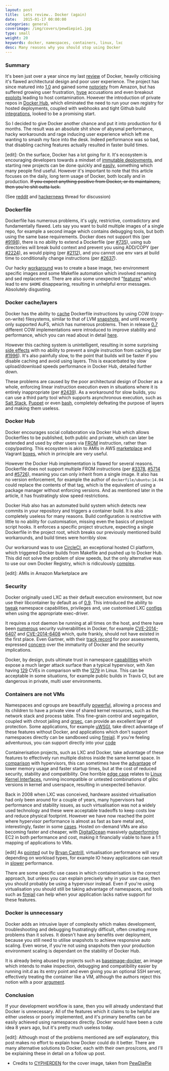 ```yaml
---
layout: post
title:  Lets review.. Docker (again)
date:   2015-01-17 00:00:00
categories: general
coverimage: /img/covers/pewdiepie1.jpg
type: small
weight: 20
keywords: docker, namespaces, containers, linux, lxc
desc: Many reasons why you should stop using Docker
---
```


### Summary

It's been just over a year since my last [review][55] of Docker, heavily criticising it's flawed architectural design and poor user experience. The project has since matured into [1.0][1] and gained some [notoriety][4] from Amazon, but has suffered growing user frustration, [hype][3] accusations and even breakout [exploits][1] leading to host contamination. However the introduction of private repos in [Docker Hub][5], which eliminated the need to run your own registry for hosted deployments, coupled with webhooks and tight Github build [integrations][6], looked to be a promising start.

So I decided to give Docker another chance and put it into production for 6 months. The result was an absolute shit show of abysmal performance, hacky workarounds and rage inducing user experience which left me wanting to smash my face into the desk. Indeed performance was so bad, that disabling caching features actually resulted in faster build times. 

[edit]: On the surface, Docker has a lot going for it. It's ecosystem is encouraging developers towards a mindset of [immutable deployments][58], and starting new projects can be done quickly and [easily][59], something which many people find useful. However it's important to note that this article focuses on the daily, long term usage of Docker, both locally and in production. <del>If you expect anything positive from Docker, or its maintainers, then you're shit outta luck.</del>

(See [reddit][67] and [hackernews][66] thread for discussion)

### Dockerfile

Dockerfile has numerous problems, it's ugly, restrictive, contradictory and fundamentally flawed. Lets say you want to build multiple images of a single repo, for example a second image which contains debugging tools, but both using the same base requirements. Docker does not support this (per [#9198][8]), there is no ability to extend a Dockerfile (per [#735][7]), using sub directories will break build context and prevent you using ADD/COPY (per [#2224][9]), as would piping (per [#2112][10]), and you cannot use env vars at build time to conditionally change instructions (per [#2637][11]).

Our hacky [workaround][53] was to create a base image, two environment specific images and some Makefile automation which involved renaming and sed replacement. There are also some unexpected "[features][54]" which lead to env `$HOME` disappearing, resulting in unhelpful error messages. Absolutely disgusting.


### Docker cache/layers

Docker has the ability to [cache][12] Dockerfile instructions by using COW (copy-on-write) filesystems, similar to that of LVM [snapshots][50], and until recently only supported AuFS, which has numerous problems. Then in release [0.7][13] different COW implementations were introduced to improve stability and performance, which you can read about in detail [here][14].

However this caching system is unintelligent, resulting in some surprising [side effects][15] with no ability to prevent a single instruction from caching (per [#1996][16]). It's also painfully slow, to the point that builds will be faster if you disable caching and avoid using layers. This is exacerbated by slow upload/download speeds performance in Docker Hub, detailed further down. 

These problems are caused by the poor architectural design of Docker as a whole, enforcing linear instruction execution even in situations where it is entirely inappropriate (per [#2439][17]). As a workaround for slow builds, you can use a third party tool which supports asynchronous execution, such as [Salt Stack][18], [Puppet][19] or even [bash][20], completely defeating the purpose of layers and making them useless.


### Docker Hub

Docker encourages social collaboration via Docker Hub which allows Dockerfiles to be published, both public and private, which can later be extended and used by other users via [FROM][24] instruction, rather than copy/pasting. This ecosystem is akin to AMIs in AWS [marketplace][64] and Vagrant [boxes][65], which in principle are very useful.

However the Docker Hub implementation is flawed for several reasons. Dockerfile does not support multiple FROM instructions (per [#3378][21], [#5714][22] and [#5726][23]), meaning you can only inherit from a single image. It also has no version enforcement, for example the author of `dockerfile/ubuntu:14.04` could replace the contents of that tag, which is the equivalent of using a package manager without enforcing versions. And as mentioned later in the article, it has frustratingly slow speed restrictions.

Docker Hub also has an automated build system which detects new commits in your repository and triggers a container build. It is also completely useless for many reasons. Build configuration is restrictive with little to no ability for customisation, missing even the basics of pre/post script hooks. It enforces a specific project structure, expecting a single Dockerfile in the project root, which breaks our previously mentioned build workarounds, and build times were horribly slow.

Our workaround was to use [CircleCI][25], an exceptional hosted CI platform, which triggered Docker builds from Makefile and pushed up to Docker Hub. This did not solve the problem of slow speeds, but the only alternative was to use our own Docker Registry, which is ridiculously [complex][26].

[edit]: AMIs in Amazon Marketplace are 


### Security

Docker originally used LXC as their default execution environment, but now use their libcontainer by default as of [0.9][35]. This introduced the ability to [tweak][27] namespace capabilities, privileges and, use customised LXC [configs][28] when using the appropriate exec-driver.

It requires a root daemon be running at all times on the host, and there have been [numerous][30] security vulnerabilities in Docker, for example [CVE-2014-6407][31] and [CVE-2014-6408][32] which, quite frankly, should not have existed in the first place. Even Gartner, with their [track record][33] for poor assessments, expressed [concern][34] over the immaturity of Docker and the security implications.

Docker, by design, puts ultimate trust in namespace [capabilities][29] which expose a much larger attack surface than a typical hypervisor, with Xen having [129][36] CVEs in comparison with the [1279][37] in Linux. This can be acceptable in some situations, for example public builds in Travis CI, but are dangerous in private, multi user environments.


### Containers are not VMs

Namespaces and cgroups are beautifully [powerful][49], allowing a process and its children to have a private view of shared kernel resources, such as the network stack and process table. This fine-grain control and segregation, coupled with chroot jailing and [grsec][39], can provide an excellent layer of protection. Some applications, for example [uWSGI][38], take direct advantage of these features without Docker, and applications which don't support namespaces directly can be sandboxed using [firejail][47]. If you're feeling adventurous, you can support directly into your [code][63] 

Containerisation projects, such as LXC and Docker, take advantage of these features to effectively run multiple distros inside the same kernel space. In [comparison][46] with hypervisors, this can sometimes have the [advantage][45] of lower memory usage and faster startup times, but at the cost of reduced security, stability and compatibility. One horrible [edge case][42] relates to [Linux Kernel Interfaces][41], running incompatible or untested combinations of glibc versions in kernel and userspace, resulting in unexpected behavior.

Back in 2008 when LXC was conceived, hardware assisted virtualisation had only been around for a couple of years, many hypervisors had performance and stability issues, as such virtualisation was not a widely used technology and these were acceptable tradeoffs to keep costs low and reduce physical footprint. However we have now reached the point where hypervisor performance is almost as fast as bare metal and, interestingly, faster in some [cases][43]. Hosted on-demand VMs are also becoming faster and cheaper, with [DigitalOcean][44] massively [outperforming][51] EC2 in both performance and cost, making it financially viable to have a 1:1 mapping of applications to VMs.

[edit] As [pointed][60] out by [Bryan Cantrill][61], virtualisation performance will vary depending on workload types, for example IO heavy applications can result in [slower][62] performance.

There are some specific use cases in which containerisation is the correct approach, but unless you can explain precisely why in your use case, then you should probably be using a hypervisor instead. Even if you're using virtualisation you should still be taking advantage of namespaces, and tools such as [firejail][47] can help when your application lacks native support for these features.

### Docker is unnecessary

Docker adds an intrusive layer of complexity which makes development, troubleshooting and debugging frustratingly difficult, often creating more problems than it solves. It doesn't have any benefits over deployment, because you still need to utilise snapshots to achieve responsive auto scaling. Even worse, if you're not using snapshots then your production environment scaling is dependant on the stability of Docker Hub. 

It is already being abused by projects such as [baseimage-docker](https://github.com/phusion/baseimage-docker), an image which intends to make inspection, debugging and compatibility easier by running init.d as its entry point and even giving you an optional SSH server, effectively treating the container like a VM, although the authors reject this notion with a poor [argument][52].

### Conclusion

If your development workflow is sane, then you will already understand that Docker is unnecessary. All of the features which it claims to be helpful are either useless or poorly implemented, and it's primary benefits can be easily achieved using namespaces directly. Docker would have been a cute idea 8 years ago, but it's pretty much useless today.

[edit]: Although most of the problems mentioned are self explanatory, this post makes no effort to explain how Docker could do it better. There are many alternative solutions to Docker, each with their own pros/cons, and I'll be explaining these in detail on a follow up post.

* Credits to [CYPHERDEN][56] for the cover image, taken from [PewDiePie][57]

[1]: http://blog.docker.com/2014/06/docker-container-breakout-proof-of-concept-exploit/
[2]: http://www.theregister.co.uk/2014/06/09/docker_milestone_release/
[3]: http://www.krisbuytaert.be/blog/docker-vs-reality-0-1
[4]: http://www.theregister.co.uk/2014/11/15/amazon_ec2_container_service_deep_dive/
[5]: https://docs.docker.com/userguide/dockerhub/
[6]: http://docs.docker.com/docker-hub/builds/
[7]: https://github.com/docker/docker/issues/735
[8]: https://github.com/docker/docker/issues/9198
[9]: https://github.com/docker/docker/issues/2224
[10]: https://github.com/docker/docker/issues/2112
[11]: https://github.com/docker/docker/issues/2637
[12]: http://thenewstack.io/understanding-the-docker-cache-for-faster-builds/
[13]: http://blog.docker.com/2013/11/docker-0-7-docker-now-runs-on-any-linux-distribution/
[14]: http://developerblog.redhat.com/2014/09/30/overview-storage-scalability-docker/
[15]: http://kimh.github.io/blog/en/docker/gotchas-in-writing-dockerfile-en/#build_caching_what_invalids_cache_and_not
[16]: https://github.com/docker/docker/issues/1996
[17]: https://github.com/docker/docker/issues/2439
[18]: http://blog.xebia.com/2014/06/14/combining-salt-with-docker/
[19]: http://puppetlabs.com/blog/building-puppet-based-applications-inside-docker
[20]: https://github.com/fideloper/Vaprobash
[21]: https://github.com/docker/docker/issues/3378
[22]: https://github.com/docker/docker/issues/5714
[23]: https://github.com/docker/docker/issues/5726
[24]: https://docs.docker.com/reference/builder/#from
[25]: https://circleci.com/
[26]: https://github.com/docker/docker-registry
[27]: https://docs.docker.com/reference/run/#runtime-privilege-linux-capabilities-and-lxc-configuration
[28]: https://www.stgraber.org/2014/01/17/lxc-1-0-unprivileged-containers/
[29]: https://docs.docker.com/articles/security/
[30]: http://www.theregister.co.uk/2014/11/25/docker_vulnerabilities/
[31]: http://www.securityfocus.com/bid/71315
[32]: http://www.securityfocus.com/bid/71518
[33]: http://www.zdnet.com/article/why-does-the-it-industry-continue-to-listen-to-gartner/
[34]: http://www.theregister.co.uk/2015/01/12/docker_security_immature_but_not_scary_says_gartner/
[35]: http://www.infoq.com/news/2014/03/docker_0_9
[36]: http://www.cvedetails.com/vendor/6276/XEN.html
[37]: http://www.cvedetails.com/vendor/33/Linux.html
[38]: http://uwsgi-docs.readthedocs.org/en/latest/Namespaces.html
[39]: https://grsecurity.net/
[40]: https://linuxcontainers.org/
[41]: http://en.wikipedia.org/wiki/Linux_kernel_interfaces
[42]: http://stackoverflow.com/questions/27171485/various-glibc-and-linux-kernel-versions-compatibility
[43]: https://major.io/2014/06/22/performance-benchmarks-kvm-vs-xen/
[44]: https://www.digitalocean.com/pricing/
[45]: http://www.theregister.co.uk/2014/05/02/docker_hadoop/
[46]: http://marceloneves.org/papers/pdp2013-containers.pdf
[47]: https://l3net.wordpress.com/projects/firejail/
[48]: http://man7.org/linux/man-pages/man7/capabilities.7.html
[49]: http://www.toptal.com/linux/separation-anxiety-isolating-your-system-with-linux-namespaces
[50]: http://serverfault.com/questions/41020/is-this-how-lvm-snapshots-work
[51]: http://uncrunched.com/2013/08/07/digital-ocean-v-aws-10x-performance-for-13-cost/
[52]: https://github.com/phusion/baseimage-docker#fat_containers
[53]: https://gist.github.com/foxx/0305f9f7ebe65b246c6c
[54]: https://gist.github.com/foxx/0c4f02de6e3906fa1c98
[55]: http://iops.io/blog/lxc-application-containers-docker-initial-thoughts/
[56]: https://www.youtube.com/channel/UCOwxx9VnEnlFKt5EB70KTzQ
[57]: https://www.youtube.com/watch?v=LWCUMLEbQ00
[58]: http://blog.codeship.com/immutable-deployments/
[59]: https://www.digitalocean.com/community/tutorials/how-to-dockerise-and-deploy-multiple-wordpress-applications-on-ubuntu
[60]: https://news.ycombinator.com/item?id=9015638
[61]: https://twitter.com/bcantrill
[62]: http://dtrace.org/blogs/brendan/2013/01/11/virtualization-performance-zones-kvm-xen/
[63]: https://blog.jtlebi.fr/2013/12/22/introduction-to-linux-namespaces-part-1-uts/
[64]: https://aws.amazon.com/marketplace
[65]: https://atlas.hashicorp.com/boxes/search
[66]: https://news.ycombinator.com/item?id=9015355
[67]: http://www.reddit.com/r/sysadmin/comments/2v4fqe/docker_is_fundamentally_flawed_useless_hype/
